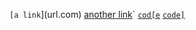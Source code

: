 `[a link`](url.com)
[another link](`google.com)`
[`cod[e`](google.com)
[`code]`](ucsd.edu)

<!-- only *another link* should be a link with **`google.com** as the link>